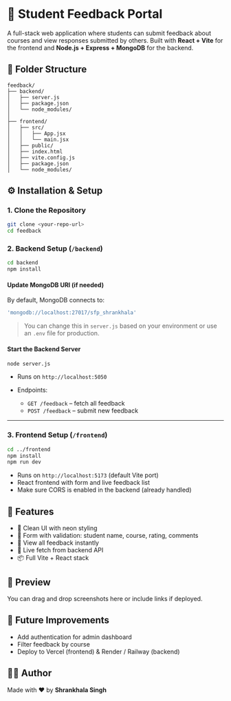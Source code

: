 # 🌌 Student Feedback Portal

A full-stack web application where students can submit feedback about courses and view responses submitted by others. Built with **React + Vite** for the frontend and **Node.js + Express + MongoDB** for the backend.



## 📁 Folder Structure

```
feedback/
├── backend/
│   ├── server.js
│   ├── package.json
│   └── node_modules/
│
├── frontend/
│   ├── src/
│   │   ├── App.jsx
│   │   └── main.jsx
│   ├── public/
│   ├── index.html
│   ├── vite.config.js
│   ├── package.json
│   └── node_modules/
```



## ⚙️ Installation & Setup

### 1. Clone the Repository

```bash
git clone <your-repo-url>
cd feedback
```



### 2. Backend Setup (`/backend`)

```bash
cd backend
npm install
```

#### Update MongoDB URI (if needed)

By default, MongoDB connects to:

```js
'mongodb://localhost:27017/sfp_shrankhala'
```

> You can change this in `server.js` based on your environment or use an `.env` file for production.

#### Start the Backend Server

```bash
node server.js
```

* Runs on `http://localhost:5050`
* Endpoints:

  * `GET /feedback` – fetch all feedback
  * `POST /feedback` – submit new feedback

---

### 3. Frontend Setup (`/frontend`)

```bash
cd ../frontend
npm install
npm run dev
```

* Runs on `http://localhost:5173` (default Vite port)
* React frontend with form and live feedback list
* Make sure CORS is enabled in the backend (already handled)



## 🚀 Features

* 🌟 Clean UI with neon styling
* 📝 Form with validation: student name, course, rating, comments
* 📜 View all feedback instantly
* 📡 Live fetch from backend API
* 📦 Full Vite + React stack



## 📸 Preview

You can drag and drop screenshots here or include links if deployed.



## 🧠 Future Improvements

* Add authentication for admin dashboard
* Filter feedback by course
* Deploy to Vercel (frontend) & Render / Railway (backend)


## 👨‍💻 Author

Made with ❤️ by **Shrankhala Singh**
